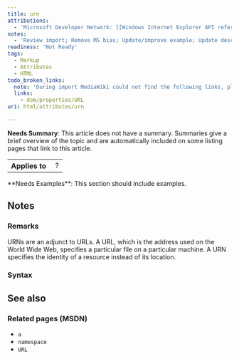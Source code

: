 ```yaml
---
title: urn
attributions:
  - 'Microsoft Developer Network: [[Windows Internet Explorer API reference](http://msdn.microsoft.com/en-us/library/ie/hh828809%28v=vs.85%29.aspx) Article]'
notes:
  - 'Review import; Remove MS bias; Update/improve example; Update descriptions; Fix lists & compatibility info'
readiness: 'Not Ready'
tags:
  - Markup
  - Attributes
  - HTML
todo_broken_links:
  note: 'During import MediaWiki could not find the following links, please fix and adjust this list.'
  links:
    - dom/properties/URL
uri: html/attributes/urn

---
```

**Needs Summary**: This article does not have a summary. Summaries give a brief overview of the topic and are automatically included on some listing pages that link to this article.

<table class="wikitable">
<tr>
<th>
Applies to

</th>
<td>
 ?

</td>
</tr>
</table>
**Needs Examples**: This section should include examples.

## <span>Notes</span>

### <span>Remarks</span>

URNs are an adjunct to URLs. A URL, which is the address used on the World Wide Web, specifies a particular file on a particular machine. A URN specifies the identity of a resource instead of its location.

### <span>Syntax</span>

## <span>See also</span>

### <span>Related pages (MSDN)</span>

-   `a`
-   `namespace`
-   `URL`
